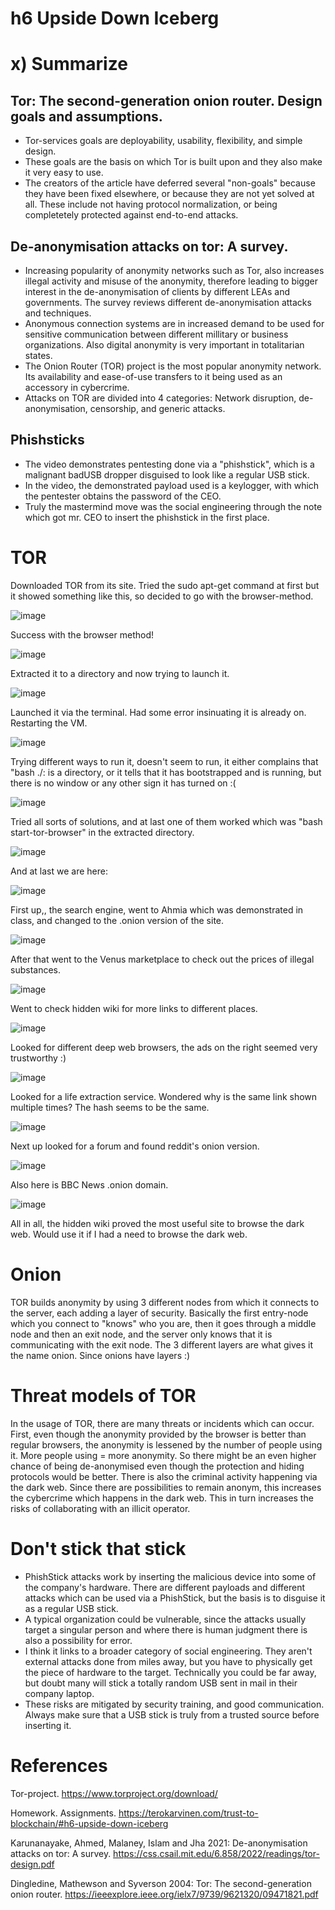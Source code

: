 # h6 Upside Down Iceberg

# x) Summarize

## Tor: The second-generation onion router. Design goals and assumptions.
  - Tor-services goals are deployability, usability, flexibility, and simple design.
  - These goals are the basis on which Tor is built upon and they also make it very easy to use.
  - The creators of the article have deferred several "non-goals" because they have been fixed elsewhere, or because they are not yet solved at all. These include not having protocol normalization, or being completetely protected
    against end-to-end attacks.

## De-anonymisation attacks on tor: A survey.
  - Increasing popularity of anonymity networks such as Tor, also increases illegal activity and misuse of the anonymity, therefore leading to bigger interest in the de-anonymisation of clients by different LEAs and governments. The survey reviews different de-anonymisation attacks and techniques.
  - Anonymous connection systems are in increased demand to be used for sensitive communication between different millitary or business organizations. Also digital anonymity is very important in totalitarian states.
  - The Onion Router (TOR) project is the most popular anonymity network. Its availability and ease-of-use transfers to it being used as an accessory in cybercrime.
  - Attacks on TOR are divided into 4 categories: Network disruption, de-anonymisation, censorship, and generic attacks.

## Phishsticks
  - The video demonstrates pentesting done via a "phishstick", which is a malignant badUSB dropper disguised to look like a regular USB stick.
  - In the video, the demonstrated payload used is a keylogger, with which the pentester obtains the password of the CEO.
  - Truly the mastermind move was the social engineering through the note which got mr. CEO to insert the phishstick in the first place.

# TOR
Downloaded TOR from its site. Tried the sudo apt-get command at first but it showed something like this, so decided to go with the browser-method.

![image](https://github.com/user-attachments/assets/9f9d9399-5e07-4403-b95e-4c09de53cecb)

Success with the browser method!

![image](https://github.com/user-attachments/assets/ea38352c-75c4-4ec8-985d-b0811459bc35)

Extracted it to a directory and now trying to launch it.

![image](https://github.com/user-attachments/assets/0ffb34d6-05e7-4866-a585-68339dd77137)

Launched it via the terminal. Had some error insinuating it is already on. Restarting the VM.

![image](https://github.com/user-attachments/assets/9558e780-543e-4b3f-b4a3-b3f78df9cfce)

Trying different ways to run it, doesn't seem to run, it either complains that "bash ./: is a directory, or it tells that it has bootstrapped and is running, but there is no window or any other sign it has turned on :(

![image](https://github.com/user-attachments/assets/a0aefb38-673a-4c21-ace5-28e88b9bb773)

Tried all sorts of solutions, and at last one of them worked which was "bash start-tor-browser" in the extracted directory.

![image](https://github.com/user-attachments/assets/0ff39471-5b6e-430d-98f3-8aceb7b16970)

And at last we are here:

![image](https://github.com/user-attachments/assets/aa71f8b0-cea9-4128-a658-011f8c20f8ed)

First up,, the search engine, went to Ahmia which was demonstrated in class, and changed to the .onion version of the site.

![image](https://github.com/user-attachments/assets/26351852-3137-4cdb-bd79-404c84c78948)

After that went to the Venus marketplace to check out the prices of illegal substances.

![image](https://github.com/user-attachments/assets/7ccb47a5-d151-42b0-8ac1-5ae7299ee902)

Went to check hidden wiki for more links to different places.

![image](https://github.com/user-attachments/assets/637247ec-4f05-42c8-9005-7b840e040412)

Looked for different deep web browsers, the ads on the right seemed very trustworthy :)

![image](https://github.com/user-attachments/assets/7cfbbf65-2c48-4643-ab8e-1e1f095a119e)

Looked for a life extraction service. Wondered why is the same link shown multiple times? The hash seems to be the same.

![image](https://github.com/user-attachments/assets/fd862059-d6ff-42e0-8967-95f83c04d6ba)

Next up looked for a forum and found reddit's onion version.

![image](https://github.com/user-attachments/assets/cd1259f5-df7e-4bf8-9ff3-789087f4a460)

Also here is BBC News .onion domain.

![image](https://github.com/user-attachments/assets/6484844e-5c49-4428-9c32-1c47b2e6e7c2)

All in all, the hidden wiki proved the most useful site to browse the dark web. Would use it if I had a need to browse the dark web.


# Onion
TOR builds anonymity by using 3 different nodes from which it connects to the server, each adding a layer of security. Basically the first entry-node which you connect to "knows" who you are, then it goes through a middle
node and then an exit node, and the server only knows that it is communicating with the exit node. The 3 different layers are what gives it the name onion. Since onions have layers :)

# Threat models of TOR
In the usage of TOR, there are many threats or incidents which can occur. First, even though the anonymity provided by the browser is better than regular browsers, the anonymity is lessened by the number of people using it. More people using = more anonymity. So there might be an even higher chance of being de-anonymised even though the protection and hiding protocols would be better. There is also the criminal activity happening via the dark web. Since there are possibilities to remain anonym, this increases the cybercrime which happens in the dark web. This in turn increases the risks of collaborating with an illicit operator.

# Don't stick that stick
  - PhishStick attacks work by inserting the malicious device into some of the company's hardware. There are different payloads and different attacks which can be used via a PhishStick, but the basis is to disguise it as a regular USB stick.
  - A typical organization could be vulnerable, since the attacks usually target a singular person and where there is human judgment there is also a possibility for error.
  - I think it links to a broader category of social engineering. They aren't external attacks done from miles away, but you have to physically get the piece of hardware to the target. Technically you could be far away, but doubt many will stick a totally random USB sent in mail in their company laptop.
  - These risks are mitigated by security training, and good communication. Always make sure that a USB stick is truly from a trusted source before inserting it.


# References

Tor-project. https://www.torproject.org/download/

Homework. Assignments. https://terokarvinen.com/trust-to-blockchain/#h6-upside-down-iceberg

Karunanayake, Ahmed, Malaney, Islam and Jha 2021: De-anonymisation attacks on tor: A survey. https://css.csail.mit.edu/6.858/2022/readings/tor-design.pdf

Dingledine, Mathewson and Syverson 2004: Tor: The second-generation onion router. https://ieeexplore.ieee.org/ielx7/9739/9621320/09471821.pdf



